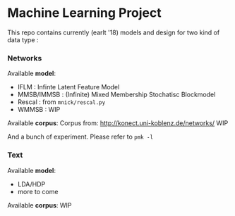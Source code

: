 # Machine Learning Project

This repo contains currently (earlt '18) models and design  for two kind of data type :

### Networks 

Available **model**:
* IFLM : Infinte Latent Feature Model
* MMSB/IMMSB : (Infinite) Mixed Membership Stochatisc Blockmodel
* Rescal : from `mnick/rescal.py`
* WMMSB : WIP

Available **corpus**:
Corpus from: http://konect.uni-koblenz.de/networks/ 
WIP

And a bunch of experiment. Please refer to `pmk -l`

### Text
Available **model**:
* LDA/HDP
* more to come 

Available **corpus**:
WIP
